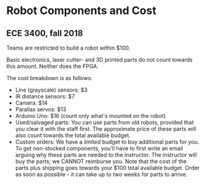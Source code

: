 # Robot Components and Cost

## ECE 3400, fall 2018

Teams are restricted to build a robot within $100. 

Basic electronics, laser cutter- and 3D printed parts do not count towards this amount. Neither does the FPGA. 

The cost breakdown is as follows:

* Line (grayscale) sensors: $3
* IR distance sensors: $7
* Camera: $14
* Parallax servos: $13
* Arduino Uno: $16 (count only what's mounted on the robot)
* Used/salvaged parts: You can use parts from old robots, provided that you clear it with the staff first. The approximate price of these parts will also count towards the total available budget.
* Custom orders: We have a _limited_ budget to buy additional parts for you. To get non-stocked components, you'll have to first write an email arguing why these parts are needed to the instructor. The instructor will buy the parts; we CANNOT reimburse you. Note that the cost of the parts plus shipping goes towards your $100 total available budget. Order as soon as possible - it can take up to two weeks for parts to arrive. 
